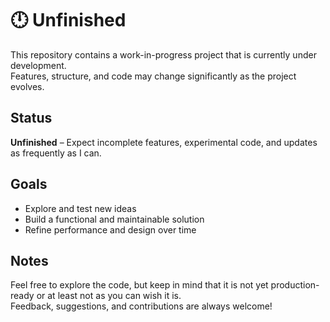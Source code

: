 # 🕛 Unfinished

This repository contains a work-in-progress project that is currently under development.  
Features, structure, and code may change significantly as the project evolves.

## Status

**Unfinished** – Expect incomplete features, experimental code, and updates as frequently as I can.

## Goals

- Explore and test new ideas
- Build a functional and maintainable solution
- Refine performance and design over time

## Notes
Feel free to explore the code, but keep in mind that it is not yet production-ready or at least not as you can wish it is.  
Feedback, suggestions, and contributions are always welcome!
